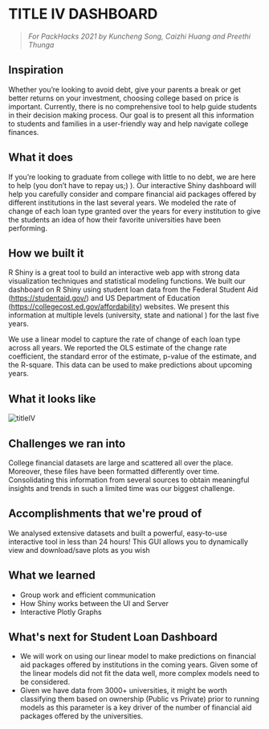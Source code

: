 # TITLE IV DASHBOARD

> *For PackHacks 2021 by Kuncheng Song, Caizhi Huang and Preethi Thunga*

## Inspiration

Whether you’re looking to avoid debt, give your parents a break or get better returns on your investment, choosing college based on price is important. Currently, there is no comprehensive tool to help guide students in their decision making process. Our goal is to present all this information to students and families in a user-friendly way and help navigate college finances. 

## What it does

If you’re looking to graduate from college with little to no debt, we are here to help (you don’t have to repay us;) ). Our interactive Shiny dashboard will help you carefully consider and compare financial aid packages offered by different institutions in the last several years. We modeled the rate of change of each loan type granted over the years for every institution to give the students an idea of how their favorite universities have been performing.

## How we built it

R Shiny is a great tool to build an interactive web app with strong data visualization techniques and statistical modeling functions. We built our dashboard on R Shiny using student loan data from the Federal Student Aid (https://studentaid.gov/) and US Department of Education (https://collegecost.ed.gov/affordability) websites. We present this information at multiple levels (university, state and national ) for the last five years. 

We use a linear model to capture the rate of change of each loan type across all years. We reported the OLS estimate of the change rate coefficient, the standard error of the estimate, p-value of the estimate, and the R-square. This data can be used to make predictions about upcoming years. 

## What it looks like

![titleIV](https://github.com/ksong4/PackHacks2021/master/titleIV.jpeg)
## Challenges we ran into

College financial datasets are large and scattered all over the place. Moreover, these files have been formatted differently over time. Consolidating this information from several sources to obtain meaningful insights and trends in such a limited time was our biggest challenge. 

## Accomplishments that we're proud of

We analysed extensive datasets and built a powerful, easy-to-use interactive tool in less than 24 hours! This GUI allows you to dynamically view and download/save plots as you wish

## What we learned
* Group work and efficient communication 
* How Shiny works between the UI and Server  
* Interactive Plotly Graphs  

## What's next for Student Loan Dashboard

* We will work on using our linear model to make predictions on financial aid packages offered by institutions in the coming years. Given some of the linear models did not fit the data well, more complex models need to be considered.  
* Given we have data from 3000+ universities, it might be worth classifying them based on ownership (Public vs Private) prior to running models as this parameter is a key driver of the number of financial aid packages offered by the universities. 
 
